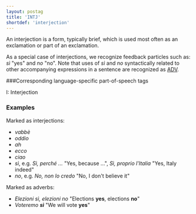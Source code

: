 ```yaml
---
layout: postag
title: 'INTJ'
shortdef: 'interjection'
---
```

An interjection is a form, typically brief, which is used most often as an exclamation or part of an exclamation.

As a special case of interjections, we recognize feedback particles
such as: _sì_ "yes" and _no_ "no". Note that uses of _sì_ and _no_ syntactically related to other accompanying expressions in a sentence are recognized as [ADV]().

###Corresponding language-specific part-of-speech tags

I:	Interjection


### Examples

Marked as interjections:

- _vabbè_
- _oddio_
- _ah_
- _ecco_
- _ciao_
- _sì_, e.g. _Sì, perché ..._ "Yes, because ...", _Sì, proprio l'Italia_ "Yes, Italy indeed"
- _no_, e.g. _No, non lo credo_ "No, I don't believe it"

Marked as adverbs:

- _Elezioni sì, elezioni no_ "Elections <b>yes</b>, elections <b>no</b>"
- _Voteremo <b>sì</b>_ "We will vote <b>yes</b>"



<!-- Interlanguage links updated St lis 3 20:58:10 CET 2021 -->
